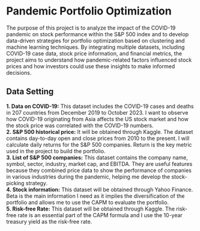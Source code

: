 # Pandemic Portfolio Optimization

The purpose of this project is to analyze the impact of the COVID-19 pandemic on stock performance within the S&P 500 index and to develop data-driven strategies for portfolio optimization based on clustering and machine learning techniques. By integrating multiple datasets, including COVID-19 case data, stock price information, and financial metrics, the project aims to understand how pandemic-related factors influenced stock prices and how investors could use these insights to make informed decisions. 
## Data Setting 

**1. Data on COVID-19:** This dataset includes the COVID-19 cases and deaths in 207 countries from December 2019 to October 2023. I want to observe how COVID-19 originating from Asia affects the US stock market and how the stock price was correlated with the COVID-19 numbers.  
**2. S&P 500 historical price:** It will be obtained through Kaggle. The dataset contains day-to-day open and close prices from 2010 to the present. I will calculate daily returns for the S&P 500 companies. Return is the key metric used in the project to build the portfolio.  
**3. List of S&P 500 companies:** This dataset contains the company name, symbol, sector, industry, market cap, and EBITDA. They are useful features because they combined price data to show the performance of companies in various industries during the pandemic, helping me develop the stock-picking strategy.  
**4. Stock information:** This dataset will be obtained through Yahoo Finance. Beta is the main information I need as it implies the diversification of the portfolio and allows me to use the CAPM to evaluate the portfolio.  
**5. Risk-free Rate:** This dataset will be obtained through Kaggle. The risk-free rate is an essential part of the CAPM formula and I use the 10-year treasury yield as the risk-free rate.
